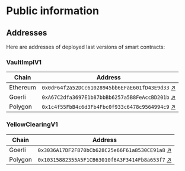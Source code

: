 <!-- DOCTOC SKIP -->

# Public information

## Addresses

Here are addresses of deployed last versions of smart contracts:

### VaultImplV1

| Chain    | Address                                                                                                                          |
| -------- | -------------------------------------------------------------------------------------------------------------------------------- |
| Ethereum | `0x0dF64f2a52DCc61028945bb6EFaE601fD43E9d33` [↗](https://etherscan.io/address/0x0dF64f2a52DCc61028945bb6EFaE601fD43E9d33)        |
| Goerli   | `0xA67C2dfa3697E1b87bbBb6257a5B8FeAccBD201b` [↗](https://goerli.etherscan.io/address/0xA67C2dfa3697E1b87bbBb6257a5B8FeAccBD201b) |
| Polygon  | `0x1c4f55FbB4c6d3Fb4Fbc0f933c6478c9564994c9` [↗](https://polygonscan.com/address/0x1c4f55FbB4c6d3Fb4Fbc0f933c6478c9564994c9)     |

### YellowClearingV1

| Chain   | Address                                                                                                                          |
| ------- | -------------------------------------------------------------------------------------------------------------------------------- |
| Goerli  | `0x3036A17DF2F870bCb628C25e66F61a8530CE91a8` [↗](https://goerli.etherscan.io/address/0x3036A17DF2F870bCb628C25e66F61a8530CE91a8) |
| Polygon | `0x10315882355A5F1CB63010f6A3F3414Fb8a653f7` [↗](https://polygonscan.com/address/0x10315882355A5F1CB63010f6A3F3414Fb8a653f7)     |
